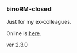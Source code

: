 ### binoRM-closed
Just for my ex-colleagues.

Online is [here](https://ggeniy-ua.github.io/binoRM-closed/).

ver 2.3.0
